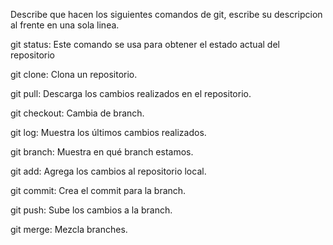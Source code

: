 Describe que hacen los siguientes comandos de git, escribe su descripcion al frente en una sola linea.

git status: Este comando se usa para obtener el estado actual del repositorio

git clone: Clona un repositorio.

git pull: Descarga los cambios realizados en el repositorio.

git checkout: Cambia de branch.

git log: Muestra los últimos cambios realizados.

git branch: Muestra en qué branch estamos.

git add: Agrega los cambios al repositorio local.

git commit: Crea el commit para la branch.

git push: Sube los cambios a la branch.

git merge: Mezcla branches.
